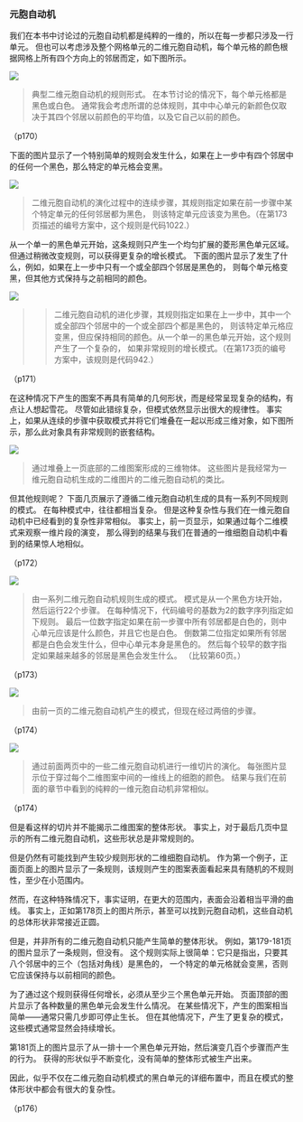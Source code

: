 ### 元胞自动机

我们在本书中讨论过的元胞自动机都是纯粹的一维的，所以在每一步都只涉及一行单元。
但也可以考虑涉及整个网格单元的二维元胞自动机，每个单元格的颜色根据网格上所有四个方向上的邻居而定，如下图所示。

![](assets/p170.png)

>典型二维元胞自动机的规则形式。 在本节讨论的情况下，每个单元格都是黑色或白色。
通常我会考虑所谓的总体规则，其中中心单元的新颜色仅取决于其四个邻居以前颜色的平均值，以及它自己以前的颜色。

（p170）

下面的图片显示了一个特别简单的规则会发生什么，如果在上一步中有四个邻居中的任何一个黑色，那么特定的单元格会变黑。

![](assets/p171.png)

>二维元胞自动机的演化过程中的连续步骤，其规则指定如果在前一步骤中某个特定单元的任何邻居都为黑色，
则该特定单元应该变为黑色。（在第173页描述的编号方案中，这个规则是代码1022.）

从一个单一的黑色单元开始，这条规则只产生一个均匀扩展的菱形黑色单元区域。
但通过稍微改变规则，可以获得更复杂的增长模式。
下面的图片显示了发生了什么，例如，如果在上一步中只有一个或全部四个邻居是黑色的，
则每个单元格变黑，但其他方式保持与之前相同的颜色。

![](assets/p171_2.png)

>>二维元胞自动机的进化步骤，其规则指定如果在上一步中，其中一个或全部四个邻居中的一个或全部四个都是黑色的，
则该特定单元格应变黑，但应保持相同的颜色。从一个单一的黑色单元开始，这个规则产生了一个复杂的，
如果非常规则的增长模式。（在第173页的编号方案中，该规则是代码942.）

（p171）

在这种情况下产生的图案不再具有简单的几何形状，而是经常呈现复杂的结构，有点让人想起雪花。
尽管如此错综复杂，但模式依然显示出很大的规律性。
事实上，如果从连续的步骤中获取模式并将它们堆叠在一起以形成三维对象，如下图所示，那么此对象具有非常规则的嵌套结构。


![](assets/p172.png)

>通过堆叠上一页底部的二维图案形成的三维物体。
这些图片是我经常为一维元胞自动机生成的二维图片的二维元胞自动机的类比。

但其他规则呢？
下面几页展示了遵循二维元胞自动机生成的具有一系列不同规则的模式。
在每种模式中，往往都相当复杂。
但是这种复杂性与我们在一维元胞自动机中已经看到的复杂性非常相似。
事实上，前一页显示，如果通过每个二维模式来观察一维片段的演变，
那么得到的结果与我们在普通的一维细胞自动机中看到的结果惊人地相似。

（p172）

![](assets/p173.png)

>由一系列二维元胞自动机规则生成的模式。
模式是从一个黑色方块开始，然后运行22个步骤。
在每种情况下，代码编号的基数为2的数字序列指定如下规则。
最后一位数字指定如果在前一步骤中所有邻居都是白色的，则中心单元应该是什么颜色，并且它也是白色。
倒数第二位指定如果所有邻居都是白色会发生什么，但中心单元本身是黑色的。
然后每个较早的数字指定如果越来越多的邻居是黑色会发生什么。
（比较第60页。）

（p173）

![](assets/p174.png)

>由前一页的二维元胞自动机产生的模式，但现在经过两倍的步骤。

（p174）

![](assets/p175.png)

>通过前面两页中的一些二维元胞自动机进行一维切片的演化。
每张图片显示位于穿过每个二维图案中间的一维线上的细胞的颜色。
结果与我们在前面的章节中看到的纯粹的一维元胞自动机非常相似。


（p174）

但是看这样的切片并不能揭示二维图案的整体形状。
事实上，对于最后几页中显示的所有二维元胞自动机，这些形状总是非常规则的。

但是仍然有可能找到产生较少规则形状的二维细胞自动机。
作为第一个例子，正面页面上的图片显示了一条规则，该规则产生的图案表面看起来具有随机的不规则性，至少在小范围内。

然而，在这种特殊情况下，事实证明，在更大的范围内，表面会沿着相当平滑的曲线。
事实上，正如第178页上的图片所示，甚至可以找到元胞自动机，这些自动机的总体形状非常接近正圆。

但是，并非所有的二维元胞自动机只能产生简单的整体形状。
例如，第179-181页的图片显示了一条规则，但没有。
这个规则实际上很简单：它只是指出，只要其八个邻居中的三个（包括对角线）是黑色的，
一个特定的单元格就会变黑，否则它应该保持与以前相同的颜色。

为了通过这个规则获得任何增长，必须从至少三个黑色单元开始。
页面顶部的图片显示了各种数量的黑色单元会发生什么情况。
在某些情况下，产生的图案相当简单——通常只需几步即可停止生长。
但在其他情况下，产生了更复杂的模式，这些模式通常显然会持续增长。

第181页上的图片显示了从一排十一个黑色单元开始，然后演变几百个步骤而产生的行为。
获得的形状似乎不断变化，没有简单的整体形式被生产出来。

因此，似乎不仅在二维元胞自动机模式的黑白单元的详细布置中，而且在模式的整体形状中都会有很大的复杂性。

（p176）








